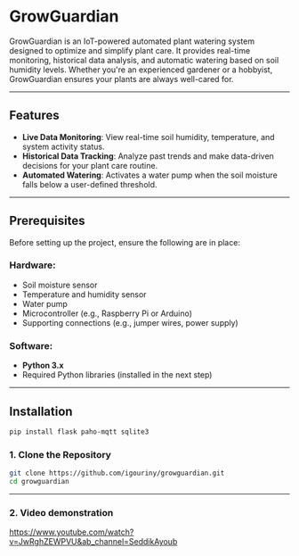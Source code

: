 # GrowGuardian

GrowGuardian is an IoT-powered automated plant watering system designed to optimize and simplify plant care. It provides real-time monitoring, historical data analysis, and automatic watering based on soil humidity levels. Whether you're an experienced gardener or a hobbyist, GrowGuardian ensures your plants are always well-cared for.

---

## Features

- **Live Data Monitoring**: View real-time soil humidity, temperature, and system activity status.
- **Historical Data Tracking**: Analyze past trends and make data-driven decisions for your plant care routine.
- **Automated Watering**: Activates a water pump when the soil moisture falls below a user-defined threshold.

---

## Prerequisites

Before setting up the project, ensure the following are in place:

### Hardware:
- Soil moisture sensor
- Temperature and humidity sensor
- Water pump
- Microcontroller (e.g., Raspberry Pi or Arduino)
- Supporting connections (e.g., jumper wires, power supply)

### Software:
- **Python 3.x**
- Required Python libraries (installed in the next step)
---

## Installation
```bash
pip install flask paho-mqtt sqlite3
```
### 1. Clone the Repository
```bash
git clone https://github.com/igouriny/growguardian.git
cd growguardian
```
---

### 2. Video demonstration
https://www.youtube.com/watch?v=JwRghZEWPVU&ab_channel=SeddikAyoub 

